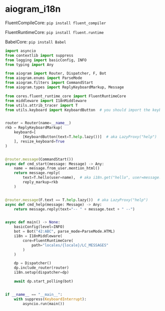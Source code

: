 # aiogram_i18n

FluentCompileCore:
```pip install fluent_compiler```

FluentRuntimeCore:
```pip install fluent.runtime```

BabelCore:
```pip install Babel```


```python
import asyncio
from contextlib import suppress
from logging import basicConfig, INFO
from typing import Any

from aiogram import Router, Dispatcher, F, Bot
from aiogram.enums import ParseMode
from aiogram.filters import CommandStart
from aiogram.types import ReplyKeyboardMarkup, Message

from cores.fluent_runtime_core import FluentRuntimeCore
from middleware import I18nMiddleware
from utils.attrib_tracer import T
from utils.keyboard import KeyboardButton  # you should import the keyboard from here if you want to use LazyProxy


router = Router(name=__name__)
rkb = ReplyKeyboardMarkup(
    keyboard=[
        [KeyboardButton(text=T.help.lazy())]  # aka LazyProxy("help")
    ], resize_keyboard=True
)


@router.message(CommandStart())
async def cmd_start(message: Message) -> Any:
    name = message.from_user.mention_html()
    return message.reply(
        text=T.hello(user=name),  # aka i18n.get("hello", user=message.from_user.full_name)
        reply_markup=rkb
    )


@router.message(F.text == T.help.lazy())  # aka LazyProxy("help")
async def cmd_help(message: Message) -> Any:
    return message.reply(text="-- " + message.text + " --")


async def main() -> None:
    basicConfig(level=INFO)
    bot = Bot("42:ABC", parse_mode=ParseMode.HTML)
    i18n = I18nMiddleware(
        core=FluentRuntimeCore(
            path="locales/{locale}/LC_MESSAGES"
        )
    )

    dp = Dispatcher()
    dp.include_router(router)
    i18n.setup(dispatcher=dp)

    await dp.start_polling(bot)


if __name__ == "__main__":
    with suppress(KeyboardInterrupt):
        asyncio.run(main())
```
